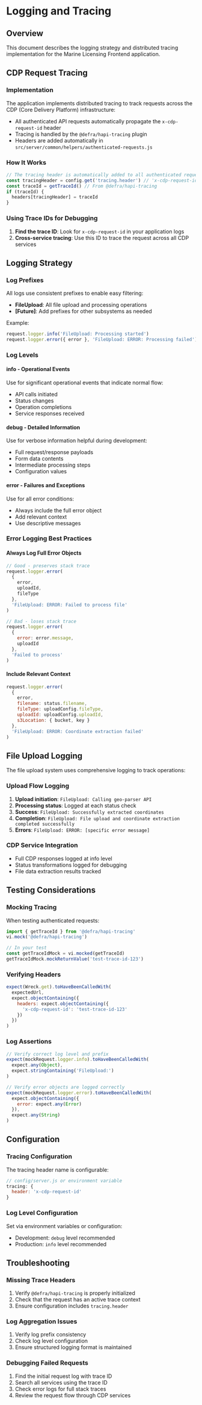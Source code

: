 # Logging and Tracing

## Overview

This document describes the logging strategy and distributed tracing implementation for the Marine Licensing Frontend application.

## CDP Request Tracing

### Implementation

The application implements distributed tracing to track requests across the CDP (Core Delivery Platform) infrastructure:

- All authenticated API requests automatically propagate the `x-cdp-request-id` header
- Tracing is handled by the `@defra/hapi-tracing` plugin
- Headers are added automatically in `src/server/common/helpers/authenticated-requests.js`

### How It Works

```javascript
// The tracing header is automatically added to all authenticated requests
const tracingHeader = config.get('tracing.header') // 'x-cdp-request-id'
const traceId = getTraceId() // From @defra/hapi-tracing
if (traceId) {
  headers[tracingHeader] = traceId
}
```

### Using Trace IDs for Debugging

1. **Find the trace ID**: Look for `x-cdp-request-id` in your application logs
2. **Cross-service tracing**: Use this ID to trace the request across all CDP services

## Logging Strategy

### Log Prefixes

All logs use consistent prefixes to enable easy filtering:

- **FileUpload**: All file upload and processing operations
- **[Future]**: Add prefixes for other subsystems as needed

Example:

```javascript
request.logger.info('FileUpload: Processing started')
request.logger.error({ error }, 'FileUpload: ERROR: Processing failed')
```

### Log Levels

#### **info** - Operational Events

Use for significant operational events that indicate normal flow:

- API calls initiated
- Status changes
- Operation completions
- Service responses received

#### **debug** - Detailed Information

Use for verbose information helpful during development:

- Full request/response payloads
- Form data contents
- Intermediate processing steps
- Configuration values

#### **error** - Failures and Exceptions

Use for all error conditions:

- Always include the full error object
- Add relevant context
- Use descriptive messages

### Error Logging Best Practices

#### Always Log Full Error Objects

```javascript
// Good - preserves stack trace
request.logger.error(
  {
    error,
    uploadId,
    fileType
  },
  'FileUpload: ERROR: Failed to process file'
)

// Bad - loses stack trace
request.logger.error(
  {
    error: error.message,
    uploadId
  },
  'Failed to process'
)
```

#### Include Relevant Context

```javascript
request.logger.error(
  {
    error,
    filename: status.filename,
    fileType: uploadConfig.fileType,
    uploadId: uploadConfig.uploadId,
    s3Location: { bucket, key }
  },
  'FileUpload: ERROR: Coordinate extraction failed'
)
```

## File Upload Logging

The file upload system uses comprehensive logging to track operations:

### Upload Flow Logging

1. **Upload initiation**: `FileUpload: Calling geo-parser API`
2. **Processing status**: Logged at each status check
3. **Success**: `FileUpload: Successfully extracted coordinates`
4. **Completion**: `FileUpload: File upload and coordinate extraction completed successfully`
5. **Errors**: `FileUpload: ERROR: [specific error message]`

### CDP Service Integration

- Full CDP responses logged at info level
- Status transformations logged for debugging
- File data extraction results tracked

## Testing Considerations

### Mocking Tracing

When testing authenticated requests:

```javascript
import { getTraceId } from '@defra/hapi-tracing'
vi.mock('@defra/hapi-tracing')

// In your test
const getTraceIdMock = vi.mocked(getTraceId)
getTraceIdMock.mockReturnValue('test-trace-id-123')
```

### Verifying Headers

```javascript
expect(Wreck.get).toHaveBeenCalledWith(
  expectedUrl,
  expect.objectContaining({
    headers: expect.objectContaining({
      'x-cdp-request-id': 'test-trace-id-123'
    })
  })
)
```

### Log Assertions

```javascript
// Verify correct log level and prefix
expect(mockRequest.logger.info).toHaveBeenCalledWith(
  expect.any(Object),
  expect.stringContaining('FileUpload:')
)

// Verify error objects are logged correctly
expect(mockRequest.logger.error).toHaveBeenCalledWith(
  expect.objectContaining({
    error: expect.any(Error)
  }),
  expect.any(String)
)
```

## Configuration

### Tracing Configuration

The tracing header name is configurable:

```javascript
// config/server.js or environment variable
tracing: {
  header: 'x-cdp-request-id'
}
```

### Log Level Configuration

Set via environment variables or configuration:

- Development: `debug` level recommended
- Production: `info` level recommended

## Troubleshooting

### Missing Trace Headers

1. Verify `@defra/hapi-tracing` is properly initialized
2. Check that the request has an active trace context
3. Ensure configuration includes `tracing.header`

### Log Aggregation Issues

1. Verify log prefix consistency
2. Check log level configuration
3. Ensure structured logging format is maintained

### Debugging Failed Requests

1. Find the initial request log with trace ID
2. Search all services using the trace ID
3. Check error logs for full stack traces
4. Review the request flow through CDP services
